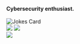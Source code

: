    **Cybersecurity enthusiast.**
<br>
<br>
<img src="https://camo.githubusercontent.com/54c4751b4af782bc3f6c560d9b89c81427415b815b5e6d1fc51af68890c05d2d/68747470733a2f2f726561646d652d6a6f6b65732e76657263656c2e6170702f617069" alt="Jokes Card" data-canonical-src="https://readme-jokes.vercel.app/api" style="max-width: 100%;">
<br>
![](https://github-readme-stats.vercel.app/api?username=nutzern1me&theme=dark&hide_border=false&include_all_commits=false&count_private=false)
![](https://github-readme-streak-stats.herokuapp.com/?user=nutzern1me&theme=dark&hide_border=false)<br/>
![](https://github-readme-stats.vercel.app/api/top-langs/?username=nutzern1me&theme=dark&hide_border=false&include_all_commits=false&count_private=false&layout=compact)


